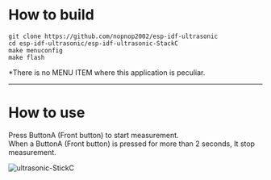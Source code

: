 # How to build

```
git clone https://github.com/nopnop2002/esp-idf-ultrasonic
cd esp-idf-ultrasonic/esp-idf-ultrasonic-StackC
make menuconfig
make flash
```

\*There is no MENU ITEM where this application is peculiar.   

---

# How to use

Press ButtonA (Front button) to start measurement.   
When a ButtonA (Front button) is pressed for more than 2 seconds, It stop measurement.

![ultrasonic-StickC](https://user-images.githubusercontent.com/6020549/61570526-24daa200-aac8-11e9-9c7f-8e296359d791.JPG)

